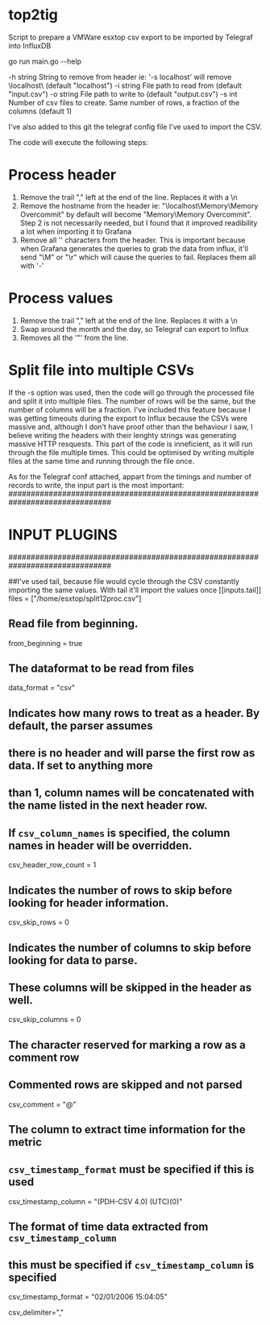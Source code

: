 # top2tig
Script to prepare a VMWare esxtop csv export to be imported by Telegraf into InfluxDB 

go run main.go --help

  -h string
        String to remove from header ie: '-s localhost' will remove \\localhost\ (default "localhost")
  -i string
        File path to read from (default "input.csv")
  -o string
        File path to write to (default "output.csv")
  -s int
        Number of csv files to create. Same number of rows, a fraction of the columns (default 1)
        
I've also added to this git the telegraf config file I've used to import the CSV.

The code will execute the following steps:

# Process header
1) Remove the trail "," left at the end of the line. Replaces it with a \n
2) Remove the hostname from the header ie: "\\localhost\Memory\Memory Overcommit" by default will become "Memory\Memory Overcommit". Step 2 is not necessarily needed, but I found that it improved readibility a lot when importing it to Grafana
3) Remove all '\' characters from the header. This is important because when Grafana generates the queries to grab the data from influx, it'll send "\M" or "\r" which will cause the queries to fail. Replaces them all with '-'

# Process values
1) Remove the trail "," left at the end of the line. Replaces it with a \n
2) Swap around the month and the day, so Telegraf can export to Influx
3) Removes all the '"' from the line. 

# Split file into multiple CSVs
If the -s option was used, then the code will go through the processed file and split it into multiple files. The number of rows will be the same, but the number of columns will be a fraction.
I've included this feature because I was getting timeouts during the export to Influx because the CSVs were massive and, although I don't have proof other than the behaviour I saw, I believe writing the headers with their lenghty strings was generating massive HTTP resquests. 
This part of the code is inneficient, as it will run through the file multiple times. This could be optimised by writing multiple files at the same time and running through the file once.

As for the Telegraf conf attached, appart from the timings and number of records to write, the input part is the most important:
###############################################################################
#                            INPUT PLUGINS                                    #
###############################################################################

  ##I've used tail, because file would cycle through the CSV constantly importing the same values. With tail it'll import the values once
[[inputs.tail]]
  files = ["/home/esxtop/split12proc.csv"]

  ## Read file from beginning.
  from_beginning = true

  ## The dataformat to be read from files
  data_format = "csv"
  
## Indicates how many rows to treat as a header. By default, the parser assumes
## there is no header and will parse the first row as data. If set to anything more
## than 1, column names will be concatenated with the name listed in the next header row.
## If `csv_column_names` is specified, the column names in header will be overridden.
csv_header_row_count = 1

## Indicates the number of rows to skip before looking for header information.
csv_skip_rows = 0

## Indicates the number of columns to skip before looking for data to parse.
## These columns will be skipped in the header as well.
csv_skip_columns = 0
 
## The character reserved for marking a row as a comment row
## Commented rows are skipped and not parsed
csv_comment = "@"

## The column to extract time information for the metric
## `csv_timestamp_format` must be specified if this is used
csv_timestamp_column = "(PDH-CSV 4.0) (UTC)(0)"

## The format of time data extracted from `csv_timestamp_column`
## this must be specified if `csv_timestamp_column` is specified
csv_timestamp_format = "02/01/2006 15:04:05"

csv_delimiter=","
